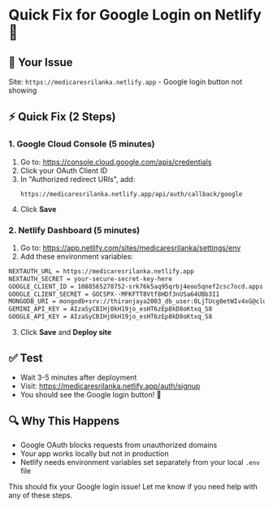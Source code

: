# Quick Fix for Google Login on Netlify 🚀

## 🎯 **Your Issue**
Site: `https://medicaresrilanka.netlify.app` - Google login button not showing

## ⚡ **Quick Fix (2 Steps)**

### 1. **Google Cloud Console** (5 minutes)
1. Go to: https://console.cloud.google.com/apis/credentials
2. Click your OAuth Client ID
3. In "Authorized redirect URIs", add:
   ```
   https://medicaresrilanka.netlify.app/api/auth/callback/google
   ```
4. Click **Save**

### 2. **Netlify Dashboard** (5 minutes)
1. Go to: https://app.netlify.com/sites/medicaresrilanka/settings/env
2. Add these environment variables:

```bash
NEXTAUTH_URL = https://medicaresrilanka.netlify.app
NEXTAUTH_SECRET = your-secure-secret-key-here
GOOGLE_CLIENT_ID = 1088565278752-srk76k5aq95qrbj4eoo5qnef2csc7ocd.apps.googleusercontent.com
GOOGLE_CLIENT_SECRET = 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
MONGODB_URI = mongodb+srv://thiranjaya2003_db_user:0LjTUcg0etWIv4xG@cluster0.qduzekm.mongodb.net/medicare_users?retryWrites=true&w=majority&appName=Cluster0
GEMINI_API_KEY = AIzaSyCBIHj0kH19jo_esHT6zEp8kD8oKtxq_S8
GOOGLE_API_KEY = AIzaSyCBIHj0kH19jo_esHT6zEp8kD8oKtxq_S8
```

3. Click **Save** and **Deploy site**

## ✅ **Test**
- Wait 3-5 minutes after deployment
- Visit: https://medicaresrilanka.netlify.app/auth/signup
- You should see the Google login button! 🎉

## 🔍 **Why This Happens**
- Google OAuth blocks requests from unauthorized domains
- Your app works locally but not in production
- Netlify needs environment variables set separately from your local `.env` file

This should fix your Google login issue! Let me know if you need help with any of these steps.
